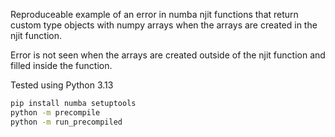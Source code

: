 Reproduceable example of an error in numba njit functions that return custom type objects with numpy arrays when the arrays are created in the njit function. 

Error is not seen when the arrays are created outside of the njit function and filled inside the function.

Tested using Python 3.13

```bash
pip install numba setuptools
python -m precompile
python -m run_precompiled
```
